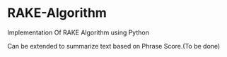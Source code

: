 RAKE-Algorithm
==============

Implementation Of RAKE Algorithm using Python

Can be extended to summarize text based on Phrase Score.(To be done)
